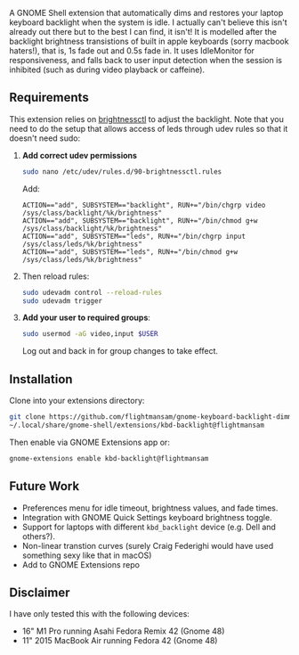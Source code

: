 A GNOME Shell extension that automatically dims and restores your laptop keyboard backlight when the system is idle. I actually can't believe this isn't already out there but to the best I can find, it isn't! It is modelled after the backlight brightness transistions of built in apple keyboards (sorry macbook haters!), that is, 1s fade out and 0.5s fade in. It uses IdleMonitor for responsiveness, and falls back to user input detection when the session is inhibited (such as during video playback or caffeine).


## Requirements

This extension relies on [brightnessctl](https://github.com/Hummer12007/brightnessctl) to adjust the backlight. Note that you need to do the setup that allows access of leds through udev rules so that it doesn't need sudo:


1. **Add correct udev permissions**  
   ```bash
   sudo nano /etc/udev/rules.d/90-brightnessctl.rules
   ```
   Add:
   ```
   ACTION=="add", SUBSYSTEM=="backlight", RUN+="/bin/chgrp video /sys/class/backlight/%k/brightness"
   ACTION=="add", SUBSYSTEM=="backlight", RUN+="/bin/chmod g+w /sys/class/backlight/%k/brightness"
   ACTION=="add", SUBSYSTEM=="leds", RUN+="/bin/chgrp input /sys/class/leds/%k/brightness"
   ACTION=="add", SUBSYSTEM=="leds", RUN+="/bin/chmod g+w /sys/class/leds/%k/brightness"
   ```

2. Then reload rules:
   ```bash
   sudo udevadm control --reload-rules
   sudo udevadm trigger
   ```

3. **Add your user to required groups**:
   ```bash
   sudo usermod -aG video,input $USER
   ```

   Log out and back in for group changes to take effect.

## Installation

Clone into your extensions directory:

```bash
git clone https://github.com/flightmansam/gnome-keyboard-backlight-dimmer.git \
~/.local/share/gnome-shell/extensions/kbd-backlight@flightmansam
```

Then enable via GNOME Extensions app or:

```bash
gnome-extensions enable kbd-backlight@flightmansam
```

## Future Work

- Preferences menu for idle timeout, brightness values, and fade times.  
- Integration with GNOME Quick Settings keyboard brightness toggle.  
- Support for laptops with different `kbd_backlight` device (e.g. Dell and others?).
- Non-linear transtion curves (surely Craig Federighi would have used something sexy like that in macOS)
- Add to GNOME Extensions repo

## Disclaimer
I have only tested this with the following devices:
- 16" M1 Pro running Asahi Fedora Remix 42 (Gnome 48)
- 11" 2015 MacBook Air running Fedora 42 (Gnome 48)
